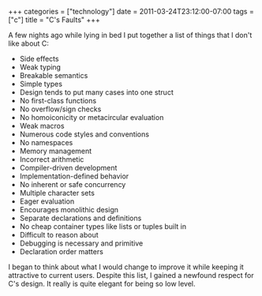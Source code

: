 +++
categories = ["technology"]
date = 2011-03-24T23:12:00-07:00
tags = ["c"]
title = "C's Faults"
+++

A few nights ago while lying in bed I put together a list of things that I don't like about C:

- Side effects
- Weak typing
- Breakable semantics
- Simple types
- Design tends to put many cases into one struct
- No first-class functions
- No overflow/sign checks
- No homoiconicity or metacircular evaluation
- Weak macros
- Numerous code styles and conventions
- No namespaces
- Memory management
- Incorrect arithmetic
- Compiler-driven development
- Implementation-defined behavior
- No inherent or safe concurrency
- Multiple character sets
- Eager evaluation
- Encourages monolithic design
- Separate declarations and definitions
- No cheap container types like lists or tuples built in
- Difficult to reason about
- Debugging is necessary and primitive
- Declaration order matters

I began to think about what I would change to improve it while keeping it attractive to current users. Despite this list, I gained a newfound respect for C's design. It really is quite elegant for being so low level.
